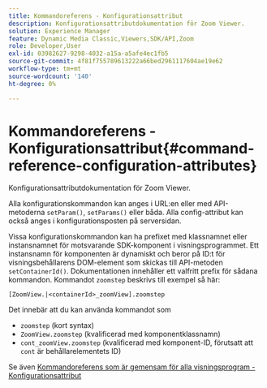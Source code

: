```yaml
---
title: Kommandoreferens - Konfigurationsattribut
description: Konfigurationsattributdokumentation för Zoom Viewer.
solution: Experience Manager
feature: Dynamic Media Classic,Viewers,SDK/API,Zoom
role: Developer,User
exl-id: 03982627-9298-4032-a15a-a5afe4ec1fb5
source-git-commit: 4f81f755789613222a66bed2961117604ae19e62
workflow-type: tm+mt
source-wordcount: '140'
ht-degree: 0%

---
```


# Kommandoreferens - Konfigurationsattribut{#command-reference-configuration-attributes}

Konfigurationsattributdokumentation för Zoom Viewer.

Alla konfigurationskommandon kan anges i URL:en eller med API-metoderna `setParam()`, `setParams()` eller båda. Alla config-attribut kan också anges i konfigurationsposten på serversidan.

Vissa konfigurationskommandon kan ha prefixet med klassnamnet eller instansnamnet för motsvarande SDK-komponent i visningsprogrammet. Ett instansnamn för komponenten är dynamiskt och beror på ID:t för visningsbehållarens DOM-element som skickas till API-metoden `setContainerId()`. Dokumentationen innehåller ett valfritt prefix för sådana kommandon. Kommandot `zoomstep` beskrivs till exempel så här:

`[ZoomView.|<containerId>_zoomView].zoomstep`

Det innebär att du kan använda kommandot som

* `zoomstep` (kort syntax)
* `ZoomView.zoomstep` (kvalificerad med komponentklassnamn)
* `cont_zoomView.zoomstep` (kvalificerad med komponent-ID, förutsatt att `cont` är behållarelementets ID)

Se även [Kommandoreferens som är gemensam för alla visningsprogram - Konfigurationsattribut](../../../r-html5-viewer-20-cmdref-configattrib/r-html5-viewer-20-cmdref-configattrib.md#concept-850e0f2c49b949deb7cfbfd330d329bd)
